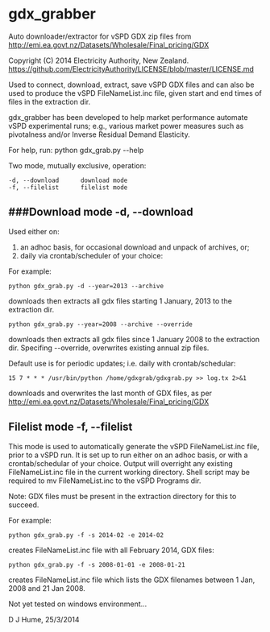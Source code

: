 gdx_grabber
===========

Auto downloader/extractor for vSPD GDX zip files from
http://emi.ea.govt.nz/Datasets/Wholesale/Final_pricing/GDX

Copyright (C) 2014 Electricity Authority, New Zealand.
https://github.com/ElectricityAuthority/LICENSE/blob/master/LICENSE.md

Used to connect, download, extract, save vSPD GDX files and can also be
used to produce the vSPD FileNameList.inc file, given start and end times
of files in the extraction dir.

gdx_grabber has been developed to help market performance automate vSPD
experimental runs; e.g., various market power measures such as pivotalness
and/or Inverse Residual Demand Elasticity.

For help, run: python gdx_grab.py --help

Two mode, mutually exclusive, operation:

    -d, --download      download mode
    -f, --filelist      filelist mode

###Download mode -d, --download
----------------------------

Used either on:
  1. an adhoc basis, for occasional download and unpack of archives, or;
  2. daily via crontab/scheduler of your choice:

For example:

    python gdx_grab.py -d --year=2013 --archive

downloads then extracts all gdx files starting 1 January, 2013 to the
extraction dir.

    python gdx_grab.py --year=2008 --archive --override

downloads then extracts all gdx files since 1 January 2008 to the
extraction dir.  Specifing --override, overwrites existing annual zip
files.

Default use is for periodic updates; i.e. daily with crontab/schedular:

    15 7 * * * /usr/bin/python /home/gdxgrab/gdxgrab.py >> log.tx 2>&1

downloads and overwrites the last month of GDX files, as per
http://emi.ea.govt.nz/Datasets/Wholesale/Final_pricing/GDX

Filelist mode -f, --filelist
----------------------------

This mode is used to automatically generate the vSPD FileNameList.inc file,
prior to a vSPD run.  It is set up to run either on an adhoc basis, or with
a crontab/schedular of your choice.  Output will overright any existing
FileNameList.inc file in the current working directory.  Shell script may
be required to mv FileNameList.inc to the vSPD Programs dir.

Note: GDX files must be present in the extraction directory for this to
succeed.

For example:

    python gdx_grab.py -f -s 2014-02 -e 2014-02

creates FileNameList.inc file with all February 2014, GDX files:

    python gdx_grab.py -f -s 2008-01-01 -e 2008-01-21

creates FileNameList.inc file which lists the GDX filenames between 1 Jan,
2008 and 21 Jan 2008.

Not yet tested on windows environment...

D J Hume, 25/3/2014
